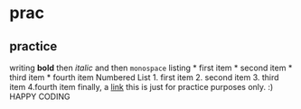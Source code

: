 prac
===
practice 
-------
writing **bold** then *italic* and then `monospace`
listing 
	* first item 
	* second item 
	* third item 
	* fourth item
Numbered List
	1. first item 
	2. second item
	3. third item
	4.fourth item
finally, 
a [link](http://github.com/VedantPro/prac/blob/master/README.md)
this is just for practice purposes only. 
:) HAPPY CODING	
